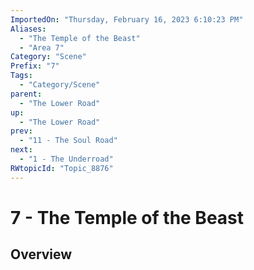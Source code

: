 ```yaml
---
ImportedOn: "Thursday, February 16, 2023 6:10:23 PM"
Aliases:
  - "The Temple of the Beast"
  - "Area 7"
Category: "Scene"
Prefix: "7"
Tags:
  - "Category/Scene"
parent:
  - "The Lower Road"
up:
  - "The Lower Road"
prev:
  - "11 - The Soul Road"
next:
  - "1 - The Underroad"
RWtopicId: "Topic_8876"
---
```

# 7 - The Temple of the Beast
## Overview
